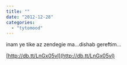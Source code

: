 ```yaml
---
title: ""
date: "2012-12-28"
categories: 
  - "tytomood"
---
```


inam ye tike az zendegie ma...dishab gereftim...

[http://db.tt/LnGx05vl](http://db.tt/LnGx05vl)
